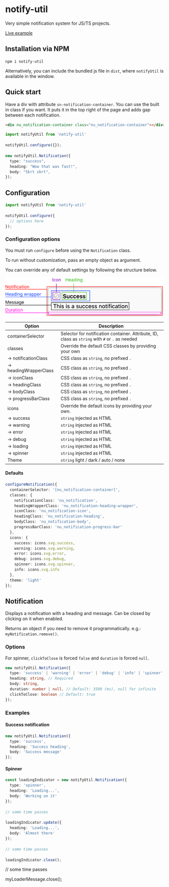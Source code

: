 # notify-util

Very simple notification system for JS/TS projects.

[Live example](https://notify-util.bybrian.io/)

## Installation via NPM

`npm i notify-util`

Alternatively, you can include the bundled js file in `dist`, where `notifyUtil` is available in the window.


## Quick start

Have a div with attribute `sn-notification-container`. 
You can use the built in class if you want. It puts it in the top right of the page and adds gap between each notification.

```html
<div nu_notification-container class="nu_notification-container"></div>
```

```typescript
import notifyUtil from 'notify-util'

notifyUtil.configure({});

new notifyUtil.Notification({
  type: "success",
  heading: "Wow that was fast!",
  body: "Skrt skrt",
});
```

## Configuration

```typescript
import notifyUtil from 'notify-util'

notifyUtil.configure({
  // options here
});
```

### Configuration options

You must run `configure` before using the `Notification` class.

To run without customization, pass an empty object as argument.

You can override any of default settings by following the structure below.

![Notifiation dissection](./assets/Notification%20breakdown.png)

| Option                | Description                                                                                     |
| --------------------- | ----------------------------------------------------------------------------------------------- |
| containerSelector     | Selector for notification container. Attribute, ID, class as `string` with `#` or `.` as needed |
| classes               | Override the default CSS classes by providing your own                                          |
| → notificationClass   | CSS class as `string`, no prefixed `.`                                                          |
| → headingWrapperClass | CSS class as `string`, no prefixed `.`                                                          |
| → iconClass           | CSS class as `string`, no prefixed `.`                                                          |
| → headingClass        | CSS class as `string`, no prefixed `.`                                                          |
| → bodyClass           | CSS class as `string`, no prefixed `.`                                                          |
| → progressBarClass    | CSS class as `string`, no prefixed `.`                                                          |
| icons                 | Override the default icons by providing your own.                                               |
| → success             | `string` injected as HTML                                                                       |
| → warning             | `string` injected as HTML                                                                       |
| → error               | `string` injected as HTML                                                                       |
| → debug               | `string` injected as HTML                                                                       |
| → loading             | `string` injected as HTML                                                                       |
| → spinner             | `string` injected as HTML                                                                       |
| Theme                 | `string` light / dark / auto / none                                                             |

#### Defaults

```typescript
configureNotification({
  containerSelector: '[nu_notification-container]',
  classes: {
    notificationClass: 'nu_notification',
    headingWrapperClass: 'nu_notification-heading-wrapper',
    iconClass: 'nu_notification-icon',
    headingClass: 'nu_notification-heading',
    bodyClass: 'nu_notification-body',
    progressBarClass: 'nu_notification-progress-bar'
  },
  icons: {
    success: icons.svg.success,
    warning: icons.svg.warning,
    error: icons.svg.error,
    debug: icons.svg.debug,
    spinner: icons.svg.spinner,
    info: icons.svg.info
  },
  theme: 'light'
});
```

## Notification

Displays a notification with a heading and message. Can be closed by clicking on it when enabled.

Returns an object if you need to remove it programmatically. e.g.: `myNotification.remove()`.

### Options

For spinner, `clickToClose` is forced `false` and `duration` is forced `null`.

```typescript
new notifyUtil.Notification({
  type: 'success' | 'warning' | 'error' | 'debug' | 'info' | 'spinner', // Required
  heading: string, // Required
  body: string,
  duration: number | null, // Default: 3500 (ms), null for infinite
  clickToClose: boolean // Default: true
});
```

### Examples 

#### Success notification

```typescript
new notifyUtil.Notification({
  type: 'success',
  heading: 'Success heading',
  body: 'Success message'
});
```

#### Spinner

```typescript
const loadingIndicator = new notifyUtil.Notification({
  type: 'spinner',
  heading: 'Loading...',
  body: 'Working on it'
});

// some time passes

loadingIndicator.update({
  heading: 'Loading...',
  body: 'Almost there'
});

// some time passes

loadingIndicator.close();
```

// some time passes

myLoaderMessage.close();
```
